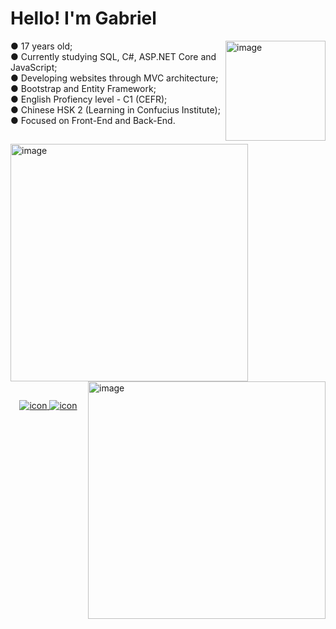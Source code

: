 <div>
  <h1> Hello! I'm Gabriel </h1>
</div>

<div>
  <img align="right" alt="image" height="160" width="160" src="https://media.giphy.com/media/c2CDTcHLscXaU5s1vK/giphy.gif">
</div>

<div>
  <a> ● 17 years old; </a> <br>
  <a> ● Currently studying SQL, C#, ASP.NET Core and JavaScript; </a> <br>
  <a> ● Developing websites through MVC architecture; </a> <br>
  <a> ● Bootstrap and Entity Framework;  </a> <br>
  <a> ● English Profiency level - C1 (CEFR);  </a> <br>
  <a> ● Chinese HSK 2 (Learning in Confucius Institute); </a> <br>
  <a> ● Focused on Front-End and Back-End. </a> <br>
</div>

##

<div>
  <a>
    <img align="center" width="380" alt="image" src="https://github-readme-stats.vercel.app/api?username=GabrielKnK"> 
  </a>
  <a> 
    <img align="right" width="380" alt="image" src="https://github-readme-stats.vercel.app/api/top-langs/?username=GabrielKnK&layout=compact"> 
  </a>
</div>

## 

<div align="center">
  <a href="https://github.com/GabrielKnK?tab=repositories"> <img alt="icon" src="https://img.shields.io/badge/GitHub-100000?style=for-the-badge&logo=github&logoColor=white"> </a>
  <a href="https://www.instagram.com/gabriel_knk98/"> <img alt="icon" src="https://img.shields.io/badge/Instagram-E4405F?style=for-the-badge&logo=instagram&logoColor=white"> </a>
</div>

